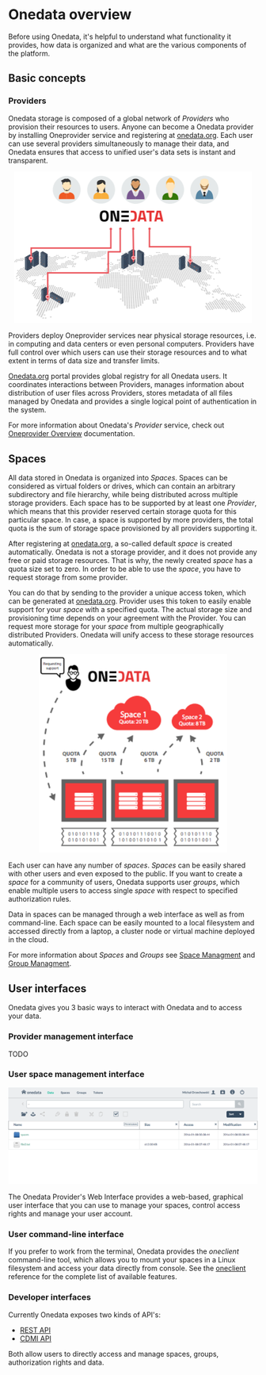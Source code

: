 # Onedata overview

Before using Onedata, it's helpful to understand what functionality it provides, how data is organized and what are the various components of the platform.


## Basic concepts

### Providers
Onedata storage is composed of a global network of *Providers* who provision their resources to users. Anyone can become a Onedata provider by installing Oneprovider service and registering at [onedata.org](onedata.org). Each user can use several providers simultaneously to manage their data, and Onedata ensures that access to unified user's data sets is instant and transparent.

<p align="center">
<img src="img/overview_3d_map_with_users.png" width="480">
</p>

Providers deploy Oneprovider services near physical storage resources, i.e. in computing and data centers or even personal computers.
Providers have full control over which users can use their storage resources and to what extent in terms of data size and transfer limits.


[Onedata.org](onedata.org) portal provides global registry for all Onedata users. It coordinates interactions between Providers, manages information about distribution of user files across Providers, stores metadata of all files managed by Onedata and provides a single logical point of authentication in the system.

For more information about Onedata's  *Provider* service, check out [Oneprovider Overview](provider_overview.md) documentation.

## Spaces
All data stored in Onedata is organized into *Spaces*. Spaces can be considered as virtual folders or drives, which can contain an arbitrary subdirectory and file hierarchy, while being distributed across multiple storage providers. Each space has to be supported by at least one *Provider*, which means that this provider reserved certain storage quota for this particular space. In case, a space is supported by more providers, the total quota is the sum of storage space provisioned by all providers supporting it.

After registering at [onedata.org](onedata.org), a so-called default *space* is created automatically. Onedata is not a storage provider, and it does not provide any free or paid storage resources. That is why, the newly created *space* has a quota size set to zero. In order to be able to use the *space*, you have to request storage from some provider. 

You can do that by sending to the provider a unique access token, which can be generated at [onedata.org](onedata.org). Provider uses this token to easily enable support for your *space* with a specified quota. The actual storage size and provisioning time depends on your agreement with the Provider. You can request more storage for your *space* from multiple geographically distributed Providers. Onedata will unify access to these storage resources automatically.

<p align="center">
<img src="img/spaces_model1.png" width="380">
</p>

Each user can have any number of *spaces*. *Spaces* can be easily shared with other users and even exposed to the public. If you want to create a *space* for a community of users, Onedata supports user *groups*, which enable multiple users to access single *space* with respect to specified authorization rules.

Data in spaces can be managed through a web interface as well as from command-line. Each space can be easily mounted to a local filesystem and accessed directly from a laptop, a cluster node or virtual machine deployed in the cloud.

For more information about *Spaces* and *Groups* see [Space Managment](space_management.md) and [Group Managment](group_management.md).



## User interfaces

Onedata gives you 3 basic ways to interact with Onedata and to access your data.

### Provider management interface



TODO


### User space management interface

<p align="center">
<img src="img/provider_gui_screen.png" width="780">
</p>

The Onedata Provider's Web Interface provides a web-based, graphical user interface that you can use to manage your spaces, control access rights and manage your user account.

### User command-line interface

If you prefer to work from the terminal, Onedata provides the *oneclient* command-line tool, which allows you to mount your spaces in a Linux filesystem and access your data directly from console. See the [oneclient](oneclient.md) reference for the complete list of available features.

### Developer interfaces

Currently Onedata exposes two kinds of API's:

- [REST API](rest.md)
- [CDMI API](cdmi.md)

Both allow users to directly access and manage spaces, groups, authorization rights and data.
